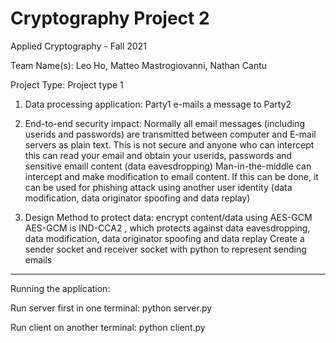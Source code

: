 # Cryptography Project 2
Applied Cryptography - Fall 2021

Team Name(s): Leo Ho, Matteo Mastrogiovanni, Nathan Cantu

Project Type: Project type 1

1. Data processing application: Party1 e-mails a message to Party2
 
2. End-to-end security impact:
Normally all email messages (including userids and passwords) are transmitted between computer and E-mail servers as plain text. 
This is not secure and anyone who can intercept this can read your email and obtain your userids, passwords and sensitive emaill content (data eavesdropping)
Man-in-the-middle can intercept and make modification to email content. If this can be done, it can be used for phishing attack using another user identity (data modification, data originator spoofing and data replay)
 
3. Design Method to protect data: encrypt content/data using AES-GCM
AES-GCM is IND-CCA2 , which protects against data eavesdropping, data modification, data originator spoofing and data replay
Create a sender socket and receiver socket with python to represent sending emails

-----------------------------------------------------------------------------------
Running the application:

Run server first in one terminal: python server.py

Run client on another terminal: python client.py
